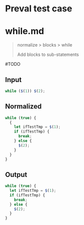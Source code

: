 # Preval test case

# while.md

> normalize > blocks > while
>
> Add blocks to sub-statements

#TODO

## Input

`````js filename=intro
while ($(1)) $(2);
`````

## Normalized

`````js filename=intro
while (true) {
  {
    let ifTestTmp = $(1);
    if (ifTestTmp) {
      break;
    } else {
      $(2);
    }
  }
}
`````

## Output

`````js filename=intro
while (true) {
  let ifTestTmp = $(1);
  if (ifTestTmp) {
    break;
  } else {
    $(2);
  }
}
`````
